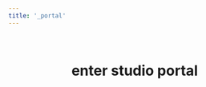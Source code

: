 ```yaml
---
title: '_portal'
---
```

<br>
<h1 style="text-align: center" data-aos="fade-up">enter studio portal</h1>

<script type='text/javascript' src='https://login.mymusicstaff.com/Widget/v2/Login.ashx'></script>
<br>
<br>
